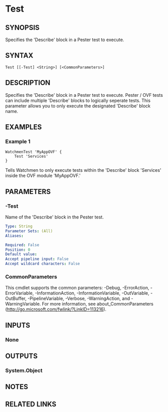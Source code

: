 ﻿---
external help file: Watchmen-help.xml
online version: https://github.com/devblackops/watchmen/blob/master/docs/functions/Help-Test.md
schema: 2.0.0
---

# Test
## SYNOPSIS
Specifies the 'Describe' block in a Pester test to execute.
## SYNTAX

```
Test [[-Test] <String>] [<CommonParameters>]
```

## DESCRIPTION
Specifies the 'Describe' block in a Pester test to execute. Pester / OVF tests can include multiple 'Describe' blocks to logically seperate
tests. This parameter allows you to only execute the designated 'Describe' block name.
## EXAMPLES

### Example 1
```
WatchmenTest 'MyAppOVF' {
    Test 'Services'
}
```

Tells Watchmen to only execute tests within the 'Describe' block 'Services' inside the OVF module 'MyAppOVF.'
## PARAMETERS

### -Test
Name of the 'Describe' block in the Pester test.

```yaml
Type: String
Parameter Sets: (All)
Aliases: 

Required: False
Position: 0
Default value: 
Accept pipeline input: False
Accept wildcard characters: False
```

### CommonParameters
This cmdlet supports the common parameters: -Debug, -ErrorAction, -ErrorVariable, -InformationAction, -InformationVariable, -OutVariable, -OutBuffer, -PipelineVariable, -Verbose, -WarningAction, and -WarningVariable. For more information, see about_CommonParameters (http://go.microsoft.com/fwlink/?LinkID=113216).
## INPUTS

### None

## OUTPUTS

### System.Object

## NOTES

## RELATED LINKS

